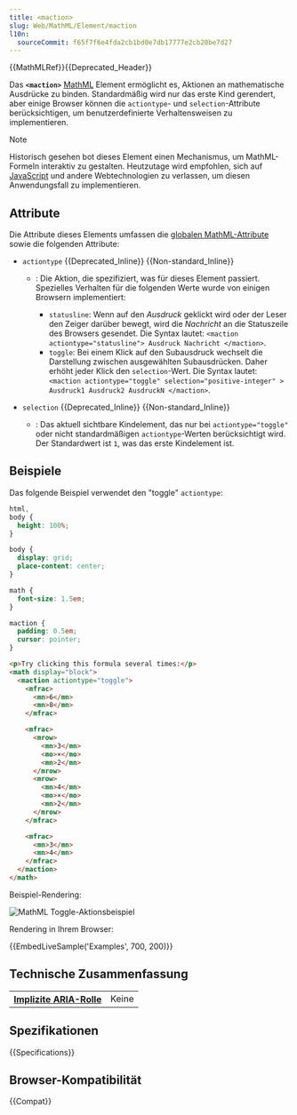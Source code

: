 ```yaml
---
title: <maction>
slug: Web/MathML/Element/maction
l10n:
  sourceCommit: f65f7f6e4fda2cb1bd0e7db17777e2cb20be7d27
---
```


{{MathMLRef}}{{Deprecated_Header}}

Das **`<maction>`** [MathML](/de/docs/Web/MathML) Element ermöglicht es, Aktionen an mathematische Ausdrücke zu binden. Standardmäßig wird nur das erste Kind gerendert, aber einige Browser können die `actiontype`- und `selection`-Attribute berücksichtigen, um benutzerdefinierte Verhaltensweisen zu implementieren.

> [!NOTE]
> Historisch gesehen bot dieses Element einen Mechanismus, um MathML-Formeln interaktiv zu gestalten. Heutzutage wird empfohlen, sich auf [JavaScript](/de/docs/Web/JavaScript) und andere Webtechnologien zu verlassen, um diesen Anwendungsfall zu implementieren.

## Attribute

Die Attribute dieses Elements umfassen die [globalen MathML-Attribute](/de/docs/Web/MathML/Global_attributes) sowie die folgenden Attribute:

- `actiontype` {{Deprecated_Inline}} {{Non-standard_Inline}}

  - : Die Aktion, die spezifiziert, was für dieses Element passiert. Spezielles Verhalten für die folgenden Werte wurde von einigen Browsern implementiert:

    - `statusline`: Wenn auf den _Ausdruck_ geklickt wird oder der Leser den Zeiger darüber bewegt, wird die _Nachricht_ an die Statuszeile des Browsers gesendet. Die Syntax lautet: `<maction actiontype="statusline"> Ausdruck Nachricht </maction>`.
    - `toggle`: Bei einem Klick auf den Subausdruck wechselt die Darstellung zwischen ausgewählten Subausdrücken. Daher erhöht jeder Klick den `selection`-Wert. Die Syntax lautet: `<maction actiontype="toggle" selection="positive-integer" > Ausdruck1 Ausdruck2 AusdruckN </maction>`.

- `selection` {{Deprecated_Inline}} {{Non-standard_Inline}}
  - : Das aktuell sichtbare Kindelement, das nur bei `actiontype="toggle"` oder nicht standardmäßigen `actiontype`-Werten berücksichtigt wird. Der Standardwert ist `1`, was das erste Kindelement ist.

## Beispiele

Das folgende Beispiel verwendet den "toggle" `actiontype`:

```css hidden
html,
body {
  height: 100%;
}

body {
  display: grid;
  place-content: center;
}

math {
  font-size: 1.5em;
}

maction {
  padding: 0.5em;
  cursor: pointer;
}
```

```html
<p>Try clicking this formula several times:</p>
<math display="block">
  <maction actiontype="toggle">
    <mfrac>
      <mn>6</mn>
      <mn>8</mn>
    </mfrac>

    <mfrac>
      <mrow>
        <mn>3</mn>
        <mo>×</mo>
        <mn>2</mn>
      </mrow>
      <mrow>
        <mn>4</mn>
        <mo>×</mo>
        <mn>2</mn>
      </mrow>
    </mfrac>

    <mfrac>
      <mn>3</mn>
      <mn>4</mn>
    </mfrac>
  </maction>
</math>
```

Beispiel-Rendering:

![MathML Toggle-Aktionsbeispiel](toggle.gif)

Rendering in Ihrem Browser:

{{EmbedLiveSample('Examples', 700, 200)}}

## Technische Zusammenfassung

<table class="properties">
  <tr>
    <th scope="row">
      <a href="/de/docs/Web/Accessibility/ARIA/Reference/Roles">Implizite ARIA-Rolle</a>
    </th>
    <td>
      Keine
    </td>
  </tr>
</table>

## Spezifikationen

{{Specifications}}

## Browser-Kompatibilität

{{Compat}}
